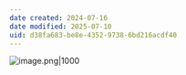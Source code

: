 ```yaml
---
date created: 2024-07-16
date modified: 2025-07-10
uid: d38fa683-be8e-4352-9738-6bd216acdf40
---
```


![image.png|1000](https://imagehosting4picgo.oss-cn-beijing.aliyuncs.com/imagehosting/fix-dir%2Fpicgo%2Fpicgo-clipboard-images%2F2024%2F07%2F16%2F14-33-06-93d2603f993b013bc7b3b1d8412cb2ba-20240716143306-612192.png)

